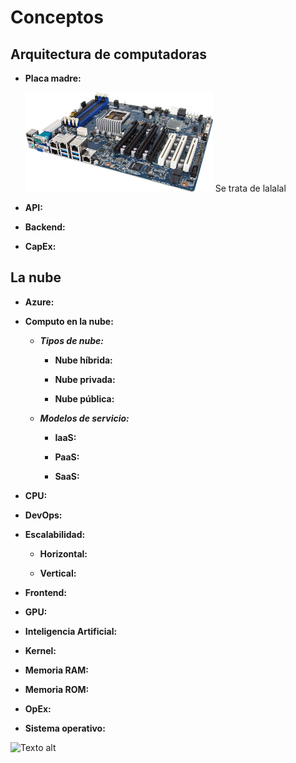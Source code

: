 # **Conceptos**

## **Arquitectura de computadoras**

- **Placa madre:** 

    <img src="Placa-madre.png" width="300"> Se trata de lalalal


- **API:**

- **Backend:**

- **CapEx:**

## **La nube**
    
- **Azure:**

- **Computo en la nube:**

    - ***Tipos de nube:***

        - **Nube híbrida:**

        - **Nube privada:**

        - **Nube pública:**

    - ***Modelos de servicio:***

        - **IaaS:**
    
        - **PaaS:**
    
        - **SaaS:**

- **CPU:**

- **DevOps:**

- **Escalabilidad:**

    - **Horizontal:**

    - **Vertical:**

- **Frontend:**

- **GPU:**

- **Inteligencia Artificial:**

- **Kernel:**

- **Memoria RAM:**

- **Memoria ROM:**

- **OpEx:**

- **Sistema operativo:**

![Texto alt](ubicacion\images\nombre.formato)